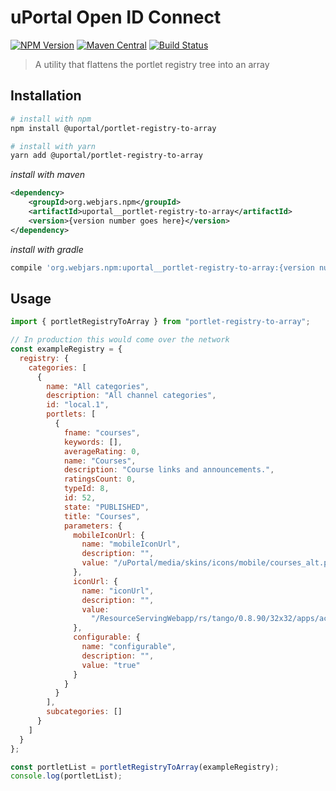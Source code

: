 # uPortal Open ID Connect

[![NPM Version](https://img.shields.io/npm/v/@uportal/portlet-registry-to-array.svg)](https://www.npmjs.com/package/@uportal/portlet-registry-to-array)
[![Maven Central](https://maven-badges.herokuapp.com/maven-central/org.webjars.npm/uportal__portlet-registry-to-array/badge.svg)](https://maven-badges.herokuapp.com/maven-central/org.webjars.npm/uportal__portlet-registry-to-array)
[![Build Status](https://travis-ci.org/uPortal-contrib/uPortal-web-components.svg?branch=master)](https://travis-ci.org/uPortal-contrib/uPortal-web-components)

> A utility that flattens the portlet registry tree into an array

## Installation

```sh
# install with npm
npm install @uportal/portlet-registry-to-array

# install with yarn
yarn add @uportal/portlet-registry-to-array
```

_install with maven_

```xml
<dependency>
    <groupId>org.webjars.npm</groupId>
    <artifactId>uportal__portlet-registry-to-array</artifactId>
    <version>{version number goes here}</version>
</dependency>
```

_install with gradle_

```gradle
compile 'org.webjars.npm:uportal__portlet-registry-to-array:{version number goes here}'
```

## Usage

```js
import { portletRegistryToArray } from "portlet-registry-to-array";

// In production this would come over the network
const exampleRegistry = {
  registry: {
    categories: [
      {
        name: "All categories",
        description: "All channel categories",
        id: "local.1",
        portlets: [
          {
            fname: "courses",
            keywords: [],
            averageRating: 0,
            name: "Courses",
            description: "Course links and announcements.",
            ratingsCount: 0,
            typeId: 8,
            id: 52,
            state: "PUBLISHED",
            title: "Courses",
            parameters: {
              mobileIconUrl: {
                name: "mobileIconUrl",
                description: "",
                value: "/uPortal/media/skins/icons/mobile/courses_alt.png"
              },
              iconUrl: {
                name: "iconUrl",
                description: "",
                value:
                  "/ResourceServingWebapp/rs/tango/0.8.90/32x32/apps/accessories-text-editor.png"
              },
              configurable: {
                name: "configurable",
                description: "",
                value: "true"
              }
            }
          }
        ],
        subcategories: []
      }
    ]
  }
};

const portletList = portletRegistryToArray(exampleRegistry);
console.log(portletList);
```
